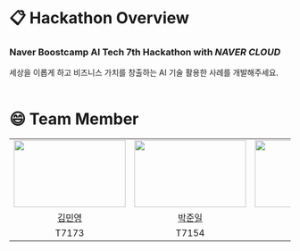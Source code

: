 # 📋 Hackathon Overview
### Naver Boostcamp AI Tech 7th Hackathon with *NAVER CLOUD*
세상을 이롭게 하고 비즈니스 가치를 창출하는 AI 기술 활용한 사례를 개발해주세요. 
<br/>
<br/>

# 😄 Team Member

<table align="center">
    <tr align="center">
        <td><img src="https://github.com/user-attachments/assets/337d06ce-6a68-4ff9-9638-b54b2d17e9e9" width="200" height="120"></td>
        <td><img src="https://github.com/user-attachments/assets/f962dbc4-1ac0-49c1-bc1a-b999e01fa67f" width="200" height="120"></td>
        <td><img src="https://github.com/user-attachments/assets/dcd46b40-5117-437c-a8a0-8217cffcb487" width="200" height="120"></td>
        <td><img src="https://github.com/user-attachments/assets/9b936eca-2463-48d2-b01b-3196761e738e" width="200" height="120"></td>
        <td><img src="https://github.com/user-attachments/assets/4a8f05bf-9635-47f7-b90e-39bb7c6f6824" width="200" height="120"></td>
        <td><img src="https://github.com/user-attachments/assets/78c78353-ba3b-494d-ba94-429c4f838cd1" width="200" height="120"></td>
    </tr>
    <tr align="center">
        <td><a href="https://github.com/minrongtic" target="_blank">김민영</a></td>
        <td><a href="https://github.com/june21a" target="_blank">박준일</a></td>
        <td><a href="https://github.com/sejongmin" target="_blank">오종민</a></td>
        <td><a href="https://github.com/Soy17" target="_blank">이소영</a></td>
        <td><a href="https://github.com/wonjeongjeong" target="_blank">정원정</a></td>
        <td><a href="https://github.com/Yoon0717" target="_blank">한승윤</a></td>
    </tr>
    <tr align="center">
        <td>T7173</td>
        <td>T7154</td>
        <td>T7207</td>
        <td>T7222</td>
        <td>T7272</td>
        <td>T7261</td>
    </tr>
</table>

<br/>
<br/>
